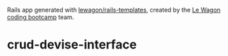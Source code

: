 Rails app generated with [lewagon/rails-templates](https://github.com/lewagon/rails-templates), created by the [Le Wagon coding bootcamp](https://www.lewagon.com) team.
# crud-devise-interface
